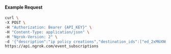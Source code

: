 <!-- Code generated for API Clients. DO NOT EDIT. -->

#### Example Request

```bash
curl \
-X POST \
-H "Authorization: Bearer {API_KEY}" \
-H "Content-Type: application/json" \
-H "Ngrok-Version: 2" \
-d '{"description":"ip policy creations","destination_ids":["ed_2xM6XN6x6KnOUe6rrwipKjKiY2C"],"metadata":"{\"environment\": \"staging\"}","sources":[{"type":"ip_policy_created.v0"}]}' \
https://api.ngrok.com/event_subscriptions
```
